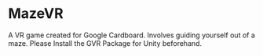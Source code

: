 # MazeVR
A VR game created for Google Cardboard. Involves guiding yourself out of a maze. Please Install the GVR Package for Unity beforehand.
